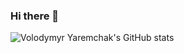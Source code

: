 ### Hi there 👋

<!--
**vovkahorror/vovkahorror** is a ✨ _special_ ✨ repository because its `README.md` (this file) appears on your GitHub profile.

Here are some ideas to get you started:

- 🔭 I’m currently working on ...
- 🌱 I’m currently learning ...
- 👯 I’m looking to collaborate on ...
- 🤔 I’m looking for help with ...
- 💬 Ask me about ...
- 📫 How to reach me: ...
- 😄 Pronouns: ...
- ⚡ Fun fact: ...
-->

![Volodymyr Yaremchak's GitHub stats](https://github-readme-stats.vercel.app/api?username=vovkahorror&show_icons=true&hide=stars,issues,contribs&count_private=true)

